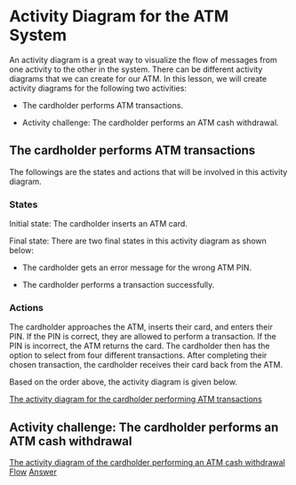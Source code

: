 # Activity Diagram for the ATM System
An activity diagram is a great way to visualize the flow of messages from one activity to the other in the system. There can be different activity diagrams that we can create for our ATM. In this lesson, we will create activity diagrams for the following two activities:

- The cardholder performs ATM transactions.

- Activity challenge: The cardholder performs an ATM cash withdrawal.

## The cardholder performs ATM transactions
The followings are the states and actions that will be involved in this activity diagram.

### States
Initial state: The cardholder inserts an ATM card.

Final state: There are two final states in this activity diagram as shown below:

- The cardholder gets an error message for the wrong ATM PIN.

- The cardholder performs a transaction successfully.

### Actions
The cardholder approaches the ATM, inserts their card, and enters their PIN. If the PIN is correct, they are allowed to perform a transaction. If the PIN is incorrect, the ATM returns the card. The cardholder then has the option to select from four different transactions. After completing their chosen transaction, the cardholder receives their card back from the ATM.

Based on the order above, the activity diagram is given below.

[The activity diagram for the cardholder performing ATM transactions](./activity.png)

## Activity challenge: The cardholder performs an ATM cash withdrawal

[The activity diagram of the cardholder performing an ATM cash withdrawal]()
[Flow](./flow.png)
[Answer](./answer.png)
